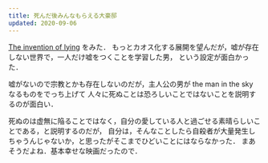 ```yaml
---
title: 死んだ後みんなもらえる大豪邸
updated: 2020-09-06
---
```


[The invention of lying](https://filmarks.com/movies/50061) をみた．
もっとカオス化する展開を望んだが，嘘が存在しない世界で，一人だけ嘘をつくことを学習した男，
という設定が面白かった．

嘘がないので宗教とかも存在しないのだが，主人公の男が the man in the sky なるものをでっち上げて
人々に死ぬことは恐ろしいことではないことを説明するのが面白い．

死ぬのは虚無に陥ることではなく，自分の愛している人と過ごせる素晴らしいことである，と説明するのだが，
自分は，そんなことしたら自殺者が大量発生しちゃうんじゃないか，と思ったがそこまでひどいことにはならなかった．
まあそうだよね．基本幸せな映画だったので．
